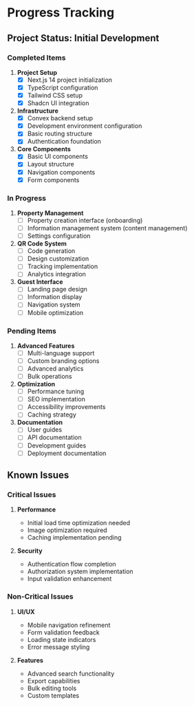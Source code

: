 # Progress Tracking

## Project Status: Initial Development

### Completed Items

1. **Project Setup**
   - [x] Next.js 14 project initialization
   - [x] TypeScript configuration
   - [x] Tailwind CSS setup
   - [x] Shadcn UI integration

2. **Infrastructure**
   - [x] Convex backend setup
   - [x] Development environment configuration
   - [x] Basic routing structure
   - [x] Authentication foundation

3. **Core Components**
   - [x] Basic UI components
   - [x] Layout structure
   - [x] Navigation components
   - [x] Form components

### In Progress

1. **Property Management**
   - [ ] Property creation interface (onboarding)
   - [ ] Information management system (content management)
   - [ ] Settings configuration

2. **QR Code System**
   - [ ] Code generation
   - [ ] Design customization
   - [ ] Tracking implementation
   - [ ] Analytics integration

3. **Guest Interface**
   - [ ] Landing page design
   - [ ] Information display
   - [ ] Navigation system
   - [ ] Mobile optimization

### Pending Items

1. **Advanced Features**
   - [ ] Multi-language support
   - [ ] Custom branding options
   - [ ] Advanced analytics
   - [ ] Bulk operations

2. **Optimization**
   - [ ] Performance tuning
   - [ ] SEO implementation
   - [ ] Accessibility improvements
   - [ ] Caching strategy

3. **Documentation**
   - [ ] User guides
   - [ ] API documentation
   - [ ] Development guides
   - [ ] Deployment documentation

## Known Issues

### Critical Issues
1. **Performance**
   - Initial load time optimization needed
   - Image optimization required
   - Caching implementation pending

2. **Security**
   - Authentication flow completion
   - Authorization system implementation
   - Input validation enhancement

### Non-Critical Issues
1. **UI/UX**
   - Mobile navigation refinement
   - Form validation feedback
   - Loading state indicators
   - Error message styling

2. **Features**
   - Advanced search functionality
   - Export capabilities
   - Bulk editing tools
   - Custom templates